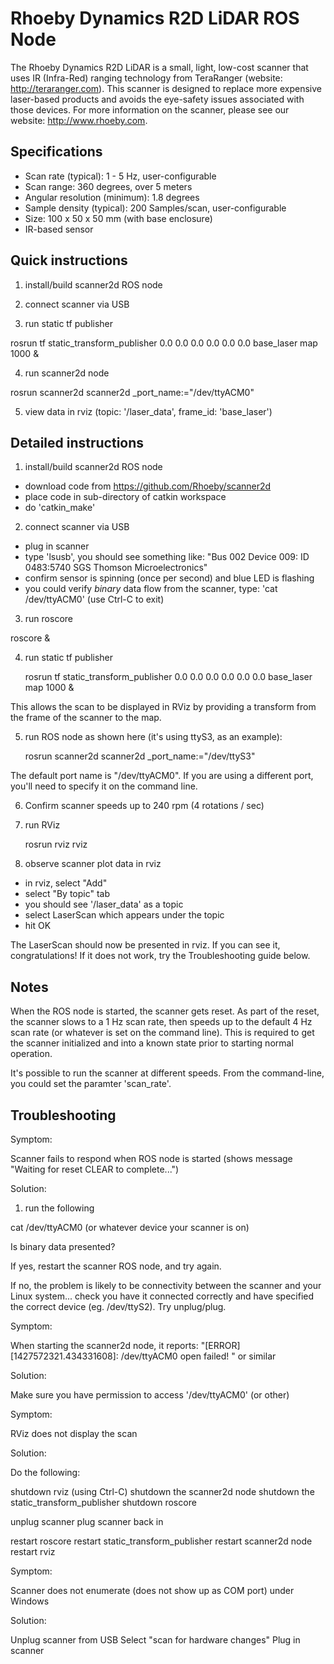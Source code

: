 Rhoeby Dynamics R2D LiDAR ROS Node
==================================

The Rhoeby Dynamics R2D LiDAR is a small, light, low-cost scanner that uses IR (Infra-Red) ranging technology from TeraRanger (website: http://teraranger.com). This scanner is designed to replace more expensive laser-based products and avoids the eye-safety issues associated with those devices. For more information on the scanner, please see our website: http://www.rhoeby.com.

Specifications
--------------

  - Scan rate (typical): 1 - 5 Hz, user-configurable
  - Scan range: 360 degrees, over 5 meters
  - Angular resolution (minimum): 1.8 degrees
  - Sample density (typical): 200 Samples/scan, user-configurable
  - Size: 100 x 50 x 50 mm (with base enclosure)
  - IR-based sensor

Quick instructions
------------------

1. install/build scanner2d ROS node

2. connect scanner via USB

3. run static tf publisher

  rosrun tf static_transform_publisher 0.0 0.0 0.0 0.0 0.0 0.0 base_laser map 1000 &

4. run scanner2d node

  rosrun scanner2d scanner2d _port_name:="/dev/ttyACM0"

5. view data in rviz (topic: '/laser_data', frame_id: 'base_laser')


Detailed instructions
---------------------

1. install/build scanner2d ROS node

  - download code from https://github.com/Rhoeby/scanner2d
  - place code in sub-directory of catkin workspace
  - do 'catkin_make'

2. connect scanner via USB

  - plug in scanner
  - type 'lsusb', you should see something like: "Bus 002 Device 009: ID 0483:5740 SGS Thomson Microelectronics"
  - confirm sensor is spinning (once per second) and blue LED is flashing
  - you could verify *binary* data flow from the scanner, type: 'cat /dev/ttyACM0' (use Ctrl-C to exit)

3. run roscore

  roscore &

4. run static tf publisher

    rosrun tf static_transform_publisher 0.0 0.0 0.0 0.0 0.0 0.0 base_laser map 1000 &

 This allows the scan to be displayed in RViz by providing a transform from the frame of the scanner to the map.

5. run ROS node as shown here (it's using ttyS3, as an example):

    rosrun scanner2d scanner2d _port_name:="/dev/ttyS3"

 The default port name is "/dev/ttyACM0". If you are using a different port, you'll need to specify it on the command line.

6. Confirm scanner speeds up to 240 rpm (4 rotations / sec)

7. run RViz

    rosrun rviz rviz

9. observe scanner plot data in rviz

  - in rviz, select "Add"
  - select "By topic" tab
  - you should see '/laser_data' as a topic
  - select LaserScan which appears under the topic
  - hit OK

 The LaserScan should now be presented in rviz. If you can see it, congratulations! If it does not work, try the Troubleshooting guide below.

Notes
-----

When the ROS node is started, the scanner gets reset. As part of the reset, the scanner slows to a 1 Hz scan rate, then speeds up to the default 4 Hz scan rate (or whatever is set on the command line). This is required to get the scanner initialized and into a known state prior to starting normal operation.

It's possible to run the scanner at different speeds. From the command-line, you could set the paramter 'scan_rate'.

Troubleshooting
---------------

Symptom: 

Scanner fails to respond when ROS node is started (shows message "Waiting for reset CLEAR to complete...")

Solution:

1. run the following

  cat /dev/ttyACM0 (or whatever device your scanner is on)

Is binary data presented?

If yes, restart the scanner ROS node, and try again.

If no, the problem is likely to be connectivity between the scanner and your Linux system... check you have it connected correctly and have specified the correct device (eg. /dev/ttyS2). Try unplug/plug.

Symptom:

When starting the scanner2d node, it reports: "[ERROR] [1427572321.434331608]: /dev/ttyACM0 open failed!
" or similar

Solution:

Make sure you have permission to access '/dev/ttyACM0' (or other)

Symptom: 

RViz does not display the scan

Solution:

Do the following:

  shutdown rviz (using Ctrl-C)
  shutdown the scanner2d node
  shutdown the static_transform_publisher
  shutdown roscore

  unplug scanner
  plug scanner back in

  restart roscore
  restart static_transform_publisher
  restart scanner2d node
  restart rviz

Symptom: 

Scanner does not enumerate (does not show up as COM port) under Windows

Solution:

Unplug scanner from USB
Select "scan for hardware changes"
Plug in scanner

